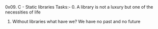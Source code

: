0x09. C - Static libraries
Tasks:-
0. A library is not a luxury but one of the necessities of life
1. Without libraries what have we? We have no past and no future
